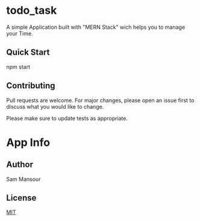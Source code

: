 # todo_task

A simple Application built with "MERN Stack" wich helps you to manage your Time.

## Quick Start

npm start

## Contributing
Pull requests are welcome. For major changes, please open an issue first to discuss what you would like to change.

Please make sure to update tests as appropriate.

# App Info
## Author
Sam Mansour
## License
[MIT](https://choosealicense.com/licenses/mit/)

